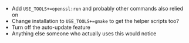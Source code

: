- Add `USE_TOOLS+=openssl:run` and probably other commands also relied on
- Change installation to `USE_TOOLS+=gmake` to get the helper scripts too?
- Turn off the auto-update feature
- Anything else someone who actually uses this would notice
